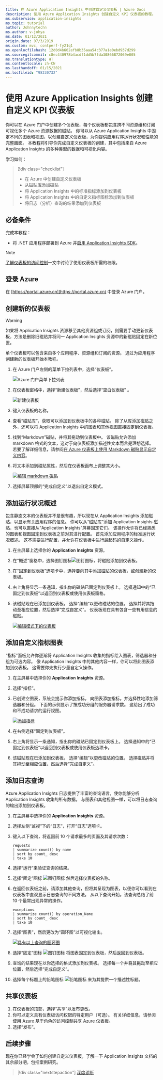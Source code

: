 ```yaml
---
title: 在 Azure Application Insights 中创建自定义仪表板 | Azure Docs
description: 使用 Azure Application Insights 创建自定义 KPI 仪表板的教程。
ms.subservice: application-insights
ms.topic: tutorial
author: Johnnytechn
ms.author: v-johya
ms.date: 01/12/2021
origin.date: 07/3/2019
ms.custom: mvc, contperf-fy21q1
ms.openlocfilehash: 12d0d4b602efb8b35aaa54c377a1e0ebd937d299
ms.sourcegitcommit: c8ec440978b4acdf1dd5b7fda30866872069e005
ms.translationtype: HT
ms.contentlocale: zh-CN
ms.lasthandoff: 01/15/2021
ms.locfileid: "98230732"
---
```

# <a name="create-custom-kpi-dashboards-using-azure-application-insights"></a>使用 Azure Application Insights 创建自定义 KPI 仪表板

你可以在 Azure 门户中创建多个仪表板，每个仪表板都包含跨不同资源组和订阅可视化多个 Azure 资源数据的磁贴。  你可以从 Azure Application Insights 中固定不同的图表和视图，以创建自定义仪表板，为你提供应用程序运行状况和性能的完整画面。 本教程将引导你完成自定义仪表板的创建，其中包括来自 Azure Application Insights 的多种类型的数据和可视化内容。

 学习如何：

> [!div class="checklist"]
> * 在 Azure 中创建自定义仪表板
> * 从磁贴库添加磁贴
> * 将 Application Insights 中的标准指标添加到仪表板
> * 将 Application Insights 中的自定义指标图标添加到仪表板
> * 将日志（分析）查询的结果添加到仪表板

## <a name="prerequisites"></a>必备条件

完成本教程：

- 将 .NET 应用程序部署到 Azure 并[启用 Application Insights SDK](../app/asp-net.md)。

> [!NOTE]
> [了解仪表板的访问控制](../../azure-portal/azure-portal-dashboard-share-access.md#understanding-access-control-for-dashboards)一文中讨论了使用仪表板所需的权限。

## <a name="sign-in-to-azure"></a>登录 Azure

在 [https://portal.azure.cn](https://portal.azure.cn) 中登录 Azure 门户。

## <a name="create-a-new-dashboard"></a>创建新的仪表板

> [!WARNING]
> 如果将 Application Insights 资源移至其他资源组或订阅，则需要手动更新仪表板，方法是删除旧磁贴并将同一 Application Insights 资源中的新磁贴固定在新位置。

单个仪表板可以包含来自多个应用程序、资源组和订阅的资源。  通过为应用程序创建新的仪表板开始本教程。  

1. 在 Azure 门户左侧的菜单下拉列表中，选择“仪表板”。

    ![Azure 门户菜单下拉列表](./media/tutorial-app-dashboards/dashboard-from-menu.png)

2. 在仪表板窗格中，选择“新建仪表板”，然后选择“空白仪表板” 。

   ![新建仪表板](./media/tutorial-app-dashboards/new-dashboard.png)

3. 键入仪表板的名称。
4. 查看“磁贴库”，获取可以添加到仪表板中的各种磁贴。  除了从库添加磁贴之外，还可以将 Application Insights 中的图表和其他视图直接固定到仪表板。
5. 找到“Markdown”磁贴，并将其拖动到仪表板中。  该磁贴允许添加 markdown 格式的文本，这对于向仪表板添加描述性文本而言是理想选择。 若要了解详细信息，请参阅[在 Azure 仪表板上使用 Markdown 磁贴显示自定义内容](../../azure-portal/azure-portal-markdown-tile.md)。
6. 将文本添加到磁贴属性，然后在仪表板画布上调整其大小。

    [![编辑 markdown 磁贴](./media/tutorial-app-dashboards/markdown.png)](./media/tutorial-app-dashboards/dashboard-edit-mode.png#lightbox)

7. 选择屏幕顶部的“完成自定义”以退出自定义模式。

## <a name="add-health-overview"></a>添加运行状况概述

包含静态文本的仪表板并不是很有趣，所以现在从 Application Insights 添加磁贴，以显示有关应用程序的信息。 你可以从“磁贴库”添加 Application Insights 磁贴，也可以直接从“Application Insights”屏幕固定它们。 该操作允许将已经熟悉的图表和视图固定到仪表板之前对其进行配置。  首先添加应用程序的标准运行状况概述。  这不需要进行配置，并允许在仪表板中进行最起码的自定义操作。


1. 在主屏幕上选择你的 **Application Insights** 资源。
2. 在“概述”窗格中，选择图钉图标![图钉图标](./media/tutorial-app-dashboards/pushpin.png)，将磁贴添加到仪表板。
3. 在“固定到仪表板”选项卡中，选择要向其中添加磁贴的仪表板，或创建新的仪表板。
 
3. 右上角将显示一条通知，指出你的磁贴已固定到仪表板上。  选择通知中的“已固定到仪表板”以返回到仪表板或使用仪表板窗格。
4. 该磁贴现在已添加到仪表板。 选择“编辑”以更改磁贴的位置。 选择并将其拖动至相应位置，然后选择“完成自定义”。 仪表板现在具有包含一些有用信息的磁贴。

    [![编辑模式下的仪表板](./media/tutorial-app-dashboards/dashboard-edit-mode.png)](./media/tutorial-app-dashboards/dashboard-edit-mode.png#lightbox)

## <a name="add-custom-metric-chart"></a>添加自定义指标图表

“指标”面板允许你逐渐将 Application Insights 收集的指标绘入图表，筛选器和分组为可选内容。  像 Application Insights 中的其他内容一样，你可以将此图表添加到仪表板。  这需要你先执行少量自定义操作。

1. 在主屏幕中选择你的 **Application Insights** 资源。
1. 选择“指标”。  
2. 已创建空图表，系统会提示你添加指标。  向图表添加指标，并选择性地添加筛选器和分组。  下面的示例显示了按成功分组的服务器请求数。  这给出了成功和不成功请求的运行视图。

    [![添加指标](./media/tutorial-app-dashboards/metrics.png)](./media/tutorial-app-dashboards/metrics.png#lightbox)

4. 在右侧选择“固定到仪表板”。

3.  右上角将显示一条通知，指出你的磁贴已固定到仪表板上。 选择通知中的“已固定到仪表板”以返回到仪表板或使用仪表板选项卡。

4. 该磁贴现在已添加到仪表板。 选择“编辑”以更改磁贴的位置。 选择磁贴并将其拖动至相应位置，然后选择“完成自定义”。

## <a name="add-logs-query"></a>添加日志查询

Azure Application Insights 日志提供了丰富的查询语言，使你能够分析 Application Insights 收集的所有数据。 与图表和其他视图一样，可以将日志查询的输出添加到仪表板。

1. 在主屏幕中选择你的 **Application Insights** 资源。
2. 选择左侧“监视”下的“日志”，打开“日志”选项卡。
3. 键入以下查询，将返回前 10 个请求最多的页面及其请求次数：

    ``` Kusto
    requests
    | summarize count() by name
    | sort by count_ desc
    | take 10
    ```

4. 选择“运行”来验证查询的结果。
5. 选择“固定”图标 ![图钉图标](./media/tutorial-app-dashboards/pushpin.png) 然后选择仪表板的名称。

5. 在返回仪表板之前，请添加其他查询，但将其呈现为图表，以便你可以看到在仪表板中直观显示日志查询的不同方法。 从以下查询开始，该查询总结了前 10 个最常出现异常的操作。

    ``` Kusto
    exceptions
    | summarize count() by operation_Name
    | sort by count_ desc
    | take 10
    ```

6. 选择“图表”，然后更改为“圆环图”以可视化输出。

    [![具有以上查询的圆环图](./media/tutorial-app-dashboards/logs-doughnut.png)](./media/tutorial-app-dashboards/logs-doughnut.png#lightbox)

6. 选择“固定”图标 ![图钉图标](./media/tutorial-app-dashboards/pushpin.png) 将图表固定到仪表板，然后返回到仪表板。
7. 查询的结果现在以你选择的格式添加到仪表板。 选择每一个并将其拖动至相应位置，然后选择“完成自定义”。
8. 选择每个标题上的铅笔图标 ![铅笔图标](./media/tutorial-app-dashboards/pencil.png) 来为其提供一个描述性标题。

## <a name="share-dashboard"></a>共享仪表板

1. 在仪表板的顶部，选择“共享”以发布更改。
2. 你可以定义具有仪表板访问权限的特定用户（可选）。 有关详细信息，请参阅[使用 Azure 基于角色的访问控制共享 Azure 仪表板](../../azure-portal/azure-portal-dashboard-share-access.md)。
3. 选择“发布”。

## <a name="next-steps"></a>后续步骤

现在你已经学会了如何创建自定义仪表板，了解一下 Application Insights 文档的其余部分吧，包括案例研究。

> [!div class="nextstepaction"]
> [深度诊断](../app/devops.md)

